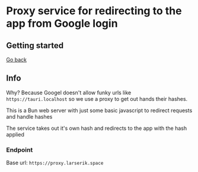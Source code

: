# Proxy service for redirecting to the app from Google login

## Getting started

[Go back](backend/api)

## Info

Why? Because Googel doesn't allow funky urls like `https://tauri.localhost` so we use a proxy to get out hands their hashes.

This is a Bun web server with just some basic javascript to redirect requests and handle hashes

The service takes out it's own hash and redirects to the app with the hash applied

### Endpoint

Base url: `https://proxy.larserik.space`
